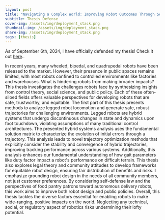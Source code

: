 ```yaml
---
layout: post
title: "Navigating a Complex World: Improving Robot Outcomes Through Social, Regulatory, and Control Theoretic Approaches"
subtitle: Thesis Defense
cover-img: /assets/img/deployment_stack.png
thumbnail-img: /assets/img/deployment_stack.png
share-img: /assets/img/deployment_stack.png
tags: [thesis]
---
```


As of September 6th, 2024, I have officially defended my thesis! Check it out [here](/assets/pdf/James_Zhu_Thesis.pdf)..

In recent years, many wheeled, bipedal, and quadrupedal robots have been released to the market. However, their presence in public spaces remains limited, with most robots confined to controlled environments like factories and warehouses. What is hindering robots from making broader impacts? This thesis investigates the challenges robots face by synthesizing insights from control theory, social science, and public policy. Each of these often-siloed fields offers valuable perspectives for developing robots that are safe, trustworthy, and equitable.
The first part of this thesis presents methods to analyze legged robot locomotion and generate safe, robust trajectories for challenging environments. Legged robots are hybrid systems that undergo discontinuous changes in state and dynamics upon foot touchdown, violating assumptions of many traditional control architectures. The presented hybrid systems analysis uses the fundamental solution matrix to characterize the evolution of initial errors through a trajectory. This analysis leads to novel trajectory optimization methods that explicitly consider the stability and convergence of hybrid trajectories, improving tracking performance across various systems. Additionally, this analysis enhances our fundamental understanding of how gait parameters like duty factor impact a robot's performance on difficult terrain. 
This thesis also explores legal theory and community attitudes to develop frameworks for equitable robot design, ensuring fair distribution of benefits and risks. I emphasize grounding robot design in the needs of all community members, not just customer preferences. By considering self-defense law and the perspectives of food pantry patrons toward autonomous delivery robots, this work aims to improve both robot design and public policies. 
Overall, this thesis tackles the diverse factors essential for enabling robots to make wide-ranging, positive impacts on the world. 
Neglecting any technical, social, or regulatory aspect of robotics risks undermining their lofty potential.
